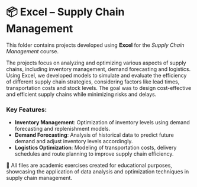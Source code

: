 # 📦 Excel – Supply Chain Management

This folder contains projects developed using **Excel** for the *Supply Chain Management* course.

The projects focus on analyzing and optimizing various aspects of supply chains, including inventory management, demand forecasting and logistics. Using Excel, we developed models to simulate and evaluate the efficiency of different supply chain strategies, considering factors like lead times, transportation costs and stock levels. The goal was to design cost-effective and efficient supply chains while minimizing risks and delays.

### Key Features:
- **Inventory Management**: Optimization of inventory levels using demand forecasting and replenishment models.
- **Demand Forecasting**: Analysis of historical data to predict future demand and adjust inventory levels accordingly.
- **Logistics Optimization**: Modeling of transportation costs, delivery schedules and route planning to improve supply chain efficiency.

📂 All files are academic exercises created for educational purposes, showcasing the application of data analysis and optimization techniques in supply chain management.
